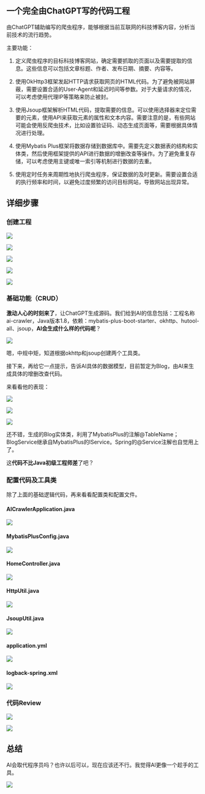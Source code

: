 ## 一个完全由ChatGPT写的代码工程
由ChatGPT辅助编写的爬虫程序，能够根据当前互联网的科技博客内容，分析当前技术的流行趋势。


主要功能：
1. 定义爬虫程序的目标科技博客网站，确定需要抓取的页面以及需要提取的信息。这些信息可以包括文章标题、作者、发布日期、摘要、内容等。

2. 使用OkHttp3框架发起HTTP请求获取网页的HTML代码。为了避免被网站屏蔽，需要设置合适的User-Agent和延迟时间等参数。对于大量请求的情况，可以考虑使用代理IP等策略来防止被封。

3. 使用Jsoup框架解析HTML代码，提取需要的信息。可以使用选择器来定位需要的元素，使用API来获取元素的属性和文本内容。需要注意的是，有些网站可能会使用反爬虫技术，比如设置验证码、动态生成页面等，需要根据具体情况进行处理。

4. 使用Mybatis Plus框架将数据存储到数据库中。需要先定义数据表的结构和实体类，然后使用框架提供的API进行数据的增删改查等操作。为了避免重复存储，可以考虑使用主键或唯一索引等机制进行数据的去重。

5. 使用定时任务来周期性地执行爬虫程序，保证数据的及时更新。需要设置合适的执行频率和时间，以避免过度频繁的访问目标网站，导致网站出现异常。

## 详细步骤
### 创建工程
![](https://files.mdnice.com/user/20569/65a85c3b-9828-44f8-bb43-ccc2a636eeae.png)

![](https://files.mdnice.com/user/20569/d22e5b22-c5d3-4429-a1dc-64a4dccb0307.png)

![](https://files.mdnice.com/user/20569/b5986d3b-d068-45fe-bb04-2bf4a667021e.png)

![](https://files.mdnice.com/user/20569/6a9f8bd8-baf7-48af-8cb3-0578ce23608d.png)

![](https://files.mdnice.com/user/20569/77886351-6c55-4e00-a10e-877c8542a17e.png)

### 基础功能（CRUD）
**激动人心的时刻来了**，让ChatGPT生成源码。我们给到AI的信息包括：工程名称ai-crawler，Java版本1.8，依赖：mybatis-plus-boot-starter、okhttp、hutool-all、jsoup，**AI会生成什么样的代码呢**？


![](https://files.mdnice.com/user/20569/5b247663-2cfc-49af-91c6-cf645472ed1c.png)

嗯，中规中矩，知道根据okhttp和jsoup创建两个工具类。

接下来，再给它一点提示，告诉AI具体的数据模型，目前暂定为Blog，由AI来生成具体的增删改查代码。

来看看他的表现：

![](https://files.mdnice.com/user/20569/d80f92c9-c8e0-4d62-9e24-96362126d3e3.png)

![](https://files.mdnice.com/user/20569/abc832f0-336a-4864-9803-10b08b38f836.png)

![](https://files.mdnice.com/user/20569/ad9e50d0-97e4-4eed-b93b-7d8dfb8bf4e7.png)

还不错，生成的Blog实体类，利用了MybatisPlus的注解@TableName；BlogService继承自MybatisPlus的IService。Spring的@Service注解也自觉用上了。

这**代码不比Java初级工程师差**了吧？

### 配置代码及工具类
除了上面的基础逻辑代码，再来看看配置类和配置文件。

#### AICrawlerApplication.java

![](https://files.mdnice.com/user/20569/5484d6fb-de16-4c87-be38-6042db8710a0.png)


#### MybatisPlusConfig.java


![](https://files.mdnice.com/user/20569/7203c86a-2368-41a4-8867-15fd215a150f.png)

#### HomeController.java

![](https://files.mdnice.com/user/20569/7f3ef219-cf3f-4133-b3e0-7ae832b22f07.png)

#### HttpUtil.java

![](https://files.mdnice.com/user/20569/2f3c19f5-02aa-435d-bb50-771852bd7ee3.png)

#### JsoupUtil.java

![](https://files.mdnice.com/user/20569/e0f11cae-83f0-4d6c-907b-b87cc07fa016.png)

#### application.yml

![](https://files.mdnice.com/user/20569/9007c3e9-627b-4bf7-b320-f2aa4ffe332e.png)

#### logback-spring.xml

![](https://files.mdnice.com/user/20569/2f776539-c9d8-49cd-8ac4-db8a28712661.png)

### 代码Review

![](https://files.mdnice.com/user/20569/44704bcf-4197-481e-821e-c6b1182137ec.png)

![](https://files.mdnice.com/user/20569/0301c3d8-dd5b-4f08-93ea-e6a398498254.png)

## 总结

AI会取代程序员吗？也许以后可以，现在应该还不行。我觉得AI更像一个趁手的工具。

![](https://files.mdnice.com/user/20569/16732db8-98a5-4a10-88cd-8bb9d636ec3c.png)
